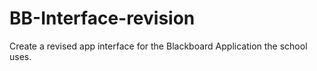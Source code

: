 # BB-Interface-revision
Create a revised app interface for the Blackboard Application the school uses.
